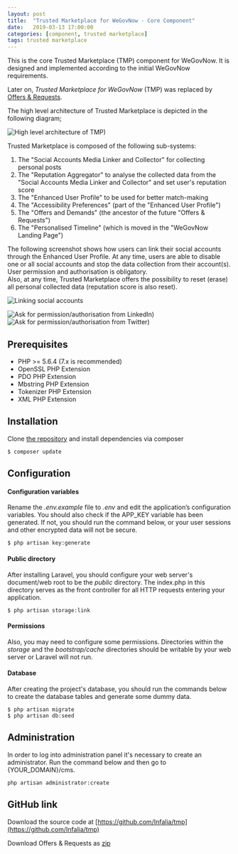 ```yaml
---
layout: post
title:  "Trusted Marketplace for WeGovNow - Core Component"
date:   2019-03-13 17:00:00
categories: [component, trusted marketplace]
tags: trusted marketplace
---
```

This is the core Trusted Marketplace (TMP) component for WeGovNow.
It is designed and implemented according to the initial WeGovNow requirements.

Later on, *Trusted Marketplace for WeGovNow* (TMP) was replaced by [Offers & Requests](https://infalia.github.io/wegovnow/wgn-offers-requests).

The high level architecture of Trusted Marketplace is depicted in the following diagram;

![High level architecture of TMP)](https://infalia.github.io/wegovnow/assets/images/TMP_architecture.png)

Trusted Marketplace is composed of the following sub-systems: 

1) The "Social Accounts Media Linker and Collector" for collecting personal posts  
2) The "Reputation Aggregator" to analyse the collected data from the "Social Accounts Media Linker and Collector" and set user's reputation score  
3) The "Enhanced User Profile" to be used for better match-making  
4) The "Accessibility Preferences" (part of the "Enhanced User Profile")  
5) The "Offers and Demands" (the ancestor of the future "Offers & Requests")  
6) The "Personalised Timeline" (which is moved in the "WeGovNow Landing Page")  

The following screenshot shows how users can link their social accounts through the Enhanced User Profile. At any time, users are able to disable one or all social accounts and stop the data collection from their account(s). User permission and authorisation is obligatory.  
Also, at any time, Trusted Marketplace offers the possibility to reset (erase) all personal collected data (reputation score is also reset).

![Linking social accounts](https://infalia.github.io/wegovnow/assets/images/tmp_prototype3.png)

![Ask for permission/authorisation from LinkedIn)](https://infalia.github.io/wegovnow/assets/images/tmp_LinkedIn.png)
![Ask for permission/authorisation from Twitter)](https://infalia.github.io/wegovnow/assets/images/tmp_Twitter.png)

Prerequisites
----------------

- PHP >= 5.6.4 (7.x is recommended)
- OpenSSL PHP Extension
- PDO PHP Extension
- Mbstring PHP Extension
- Tokenizer PHP Extension
- XML PHP Extension

Installation
----------------

Clone [the repository](https://github.com/Infalia/tmp) and install dependencies via composer

    $ composer update

Configuration
----------------
#### Configuration variables
Rename the *.env.example* file to *.env* and edit the application’s configuration variables. You should also check if the APP_KEY variable has been generated. If not, you should run the command below, or your user sessions and other encrypted data will not be secure.

    $ php artisan key:generate

#### Public directory
After installing Laravel, you should configure your web server's document/web root to be the *public* directory. The index.php in this directory serves as the front controller for all HTTP requests entering your application.

    $ php artisan storage:link

#### Permissions
Also, you may need to configure some permissions. Directories within the *storage* and the *bootstrap/cache* directories should be writable by your web server or Laravel will not run.

#### Database
After creating the project's database, you should run the commands below to create the database tables and generate some dummy data.

    $ php artisan migrate
    $ php artisan db:seed

Administration
----------------
In order to log into administration panel it's necessary to create an administrator. Run the command below and then go to {YOUR_DOMAIN}/cms.

    php artisan administrator:create

GitHub link
----------------
Download the source code at [https://github.com/Infalia/tmp](https://github.com/Infalia/tmp)

Download Offers & Requests as [zip](https://github.com/Infalia/tmp/archive/master.zip)
